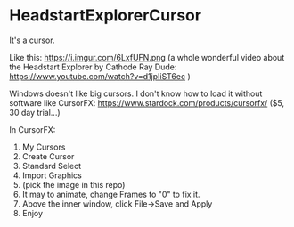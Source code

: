 # HeadstartExplorerCursor

It's a cursor.  

Like this: https://i.imgur.com/6LxfUFN.png (a whole wonderful video about the Headstart Explorer by Cathode Ray Dude: https://www.youtube.com/watch?v=d1jpIiST6ec )

Windows doesn't like big cursors.  I don't know how to load it without software like CursorFX: https://www.stardock.com/products/cursorfx/ ($5, 30 day trial...)

In CursorFX:
1. My Cursors
2. Create Cursor
3. Standard Select
4. Import Graphics
5. (pick the image in this repo)
6. It may to animate, change Frames to "0" to fix it.
7. Above the inner window, click File->Save and Apply
8. Enjoy
